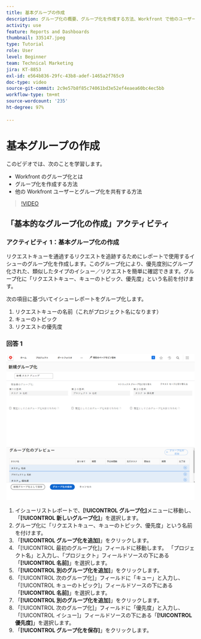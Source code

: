 ```yaml
---
title: 基本グループの作成
description: グループ化の概要、グループ化を作成する方法、Workfront で他のユーザーとグループ化を共有する方法について説明します。
activity: use
feature: Reports and Dashboards
thumbnail: 335147.jpeg
type: Tutorial
role: User
level: Beginner
team: Technical Marketing
jira: KT-8853
exl-id: e564b836-29fc-43b8-adef-1465a2f765c9
doc-type: video
source-git-commit: 2c9e57b8f85c74061bd3e52ef4eaea60bc4ec5bb
workflow-type: tm+mt
source-wordcount: '235'
ht-degree: 97%

---
```


# 基本グループの作成

このビデオでは、次のことを学習します。

* Workfront のグループ化とは
* グループ化を作成する方法
* 他の Workfront ユーザーとグループ化を共有する方法

>[!VIDEO](https://video.tv.adobe.com/v/335147/?quality=12&learn=on)

## 「基本的なグループ化の作成」アクティビティ


### アクティビティ 1：基本グループ化の作成

リクエストキューを通過するリクエストを追跡するためにレポートで使用するイシューのグループ化を作成します。このグループ化により、優先度別にグループ化された、類似したタイプのイシュー／リクエストを簡単に確認できます。グループ化に「リクエストキュー、キューのトピック、優先度」という名前を付けます。

次の項目に基づいてイシューレポートをグループ化します。

1. リクエストキューの名前（これがプロジェクト名になります）
1. キューのトピック
1. リクエストの優先度

### 回答 1

![新しいグループ化を作成する画面の画像](assets/grouping-exercise.png)

1. イシューリストレポートで、**[!UICONTROL グループ化]**&#x200B;メニューに移動し、「**[!UICONTROL 新しいグループ化]**」を選択します。
1. グループ化に「リクエストキュー、キューのトピック、優先度」という名前を付けます。
1. 「**[!UICONTROL グループ化を追加]**」をクリックします。
1. 「[!UICONTROL 最初のグループ化]」フィールドに移動します。 「プロジェクト名」と入力し、「プロジェクト」フィールドソースの下にある「**[!UICONTROL 名前]**」を選択します。
1. 「**[!UICONTROL 別のグループ化を追加]**」をクリックします。
1. 「[!UICONTROL 次のグループ化]」フィールドに「キュー」と入力し、「[!UICONTROL キューのトピック]」フィールドソースの下にある「**[!UICONTROL 名前]**」を選択します。
1. 「**[!UICONTROL 別のグループ化を追加]**」をクリックします。
1. 「[!UICONTROL 次のグループ化]」フィールドに「優先度」と入力し、「[!UICONTROL イシュー]」フィールドソースの下にある「**[!UICONTROL 優先度]**」を選択します。
1. 「**[!UICONTROL グループ化を保存]**」をクリックします。
